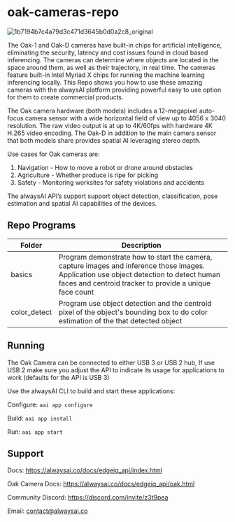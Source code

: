 # oak-cameras-repo

![1b7194b7c4a79d3c471d3645b0d0a2c8_original](https://user-images.githubusercontent.com/21957723/111654915-6b653000-87c6-11eb-9e5b-b6525eba000c.png)


The Oak-1 and Oak-D cameras have built-in chips for artificial intelligence, eliminating the security, latency and cost issues found in cloud based inferencing. The cameras can determine where objects are located in the space around them, as well as their trajectory, in real time. The cameras feature built-in Intel Myriad X chips for running the machine learning inferencing locally.  This Repo shows you how to use these amazing cameras with the alwaysAI platform providing powerful easy to use option for them to create commercial products.


The Oak camera hardware (both models) includes a 12-megapixel auto-focus camera sensor with a wide horizontal field of view up to 4056 x 3040 resolution. The raw video output is at up to 4K/60fps with hardware 4K H.265 video encoding.  The Oak-D in addition to the main camera sensor that both models share provides spatial AI leveraging stereo depth.   


Use cases for Oak cameras are:
1. Navigation     - How to move a robot or drone around obstacles
2. Agriculture    - Whether produce is ripe for picking
3. Safety         - Monitoring worksites for safety violations and accidents


The alwaysAI API’s support support object detection, classification, pose estimation and spatial AI capabilities of the devices.

## Repo Programs
| Folder                     	| Description                                                                                              	|
|----------------------------	|----------------------------------------------------------------------------------------------------------	|
| basics           	          | Program demonstrate how to start the camera, capture images and inference those images. Application use object detection to detect human faces and centroid tracker to provide a unique face count |            
| color_detect            	  | Program use object detection and the centroid pixel of the object's bounding box to do color estimation of the that detected object|
## Running
The Oak Camera can be connected to either USB 3 or USB 2 hub, If use USB 2 make sure you adjust the API to indicate its usage for applications to work (defaults for the API is USB 3)

Use the alwaysAI CLI to build and start these applications:

Configure: `aai app configure`

Build: `aai app install`

Run: `aai app start`


## Support
Docs: https://alwaysai.co/docs/edgeiq_api/index.html

Oak Camera Docs: https://alwaysai.co/docs/edgeiq_api/oak.html

Community Discord: https://discord.com/invite/z3t9pea

Email: contact@alwaysai.co
